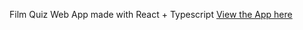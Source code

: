 Film Quiz Web App made with React + Typescript
[View the App here](https://lwinterdev.github.io/Film-Quiz/)